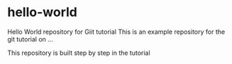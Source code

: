 # hello-world
Hello World repository for Giit tutorial
This is an example repository for the git tutorial on ...

This repository is built step by step in the tutorial
